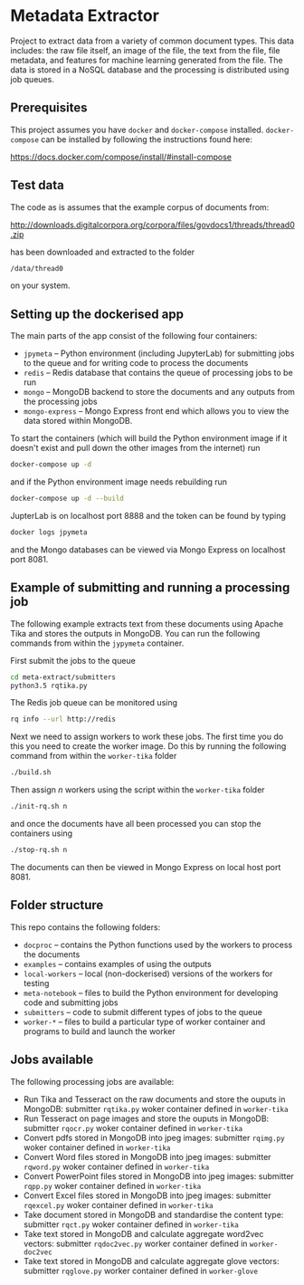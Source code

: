 # Metadata Extractor

Project to extract data from a variety of common document types. This data includes: the raw file itself, an image of the file, the text from the file, file metadata, and features for machine learning generated from the file. The data is stored in a NoSQL database and the processing is distributed using job queues.


## Prerequisites

This project assumes you have `docker` and `docker-compose` installed. `docker-compose` can be installed by following the instructions found here:

https://docs.docker.com/compose/install/#install-compose


## Test data
The code as is assumes that the example corpus of documents from:

http://downloads.digitalcorpora.org/corpora/files/govdocs1/threads/thread0.zip

has been downloaded and extracted to the folder 
```bash
/data/thread0
```
on your system.


## Setting up the dockerised app
The main parts of the app consist of the following four containers:
* `jpymeta` – Python environment (including JupyterLab) for submitting jobs to the queue and for writing code to process the documents
* `redis` – Redis database that contains the queue of processing jobs to be run
* `mongo` – MongoDB backend to store the documents and any outputs from the processing jobs
* `mongo-express` – Mongo Express front end which allows you to view the data stored within MongoDB.

To start the containers (which will build the Python environment image if it doesn't exist and pull down the other images from the internet) run
```bash
docker-compose up -d
```
and if the Python environment image needs rebuilding run
```bash
docker-compose up -d --build
```
JupterLab is on localhost port 8888 and the token can be found by typing
```bash
docker logs jpymeta
```
and the Mongo databases can be viewed via Mongo Express on localhost port 8081.

## Example of submitting and running a processing job
The following example extracts text from these documents using Apache Tika and stores the outputs in MongoDB. You can run the following commands from within the `jypymeta` container.

First submit the jobs to the queue
```bash
cd meta-extract/submitters
python3.5 rqtika.py
```

The Redis job queue can be monitored using
```bash
rq info --url http://redis
```

Next we need to assign workers to work these jobs. The first time you do this you need to create the worker image. Do this by running the following command from within the `worker-tika` folder
```bash
./build.sh
```

Then assign *n* workers using the script within the `worker-tika` folder
```bash
./init-rq.sh n
```
and once the documents have all been processed you can stop the containers using
```bash
./stop-rq.sh n
```
The documents can then be viewed in Mongo Express on local host port 8081.

## Folder structure

This repo contains the following folders:
* `docproc` – contains the Python functions used by the workers to process the documents
* `examples` – contains examples of using the outputs
* `local-workers` – local (non-dockerised) versions of the workers for testing
* `meta-notebook` – files to build the Python environment for developing code and submitting jobs
* `submitters` – code to submit different types of jobs to the queue
* `worker-*` – files to build a particular type of worker container and programs to build and launch the worker

## Jobs available

The following processing jobs are available:
* Run Tika and Tesseract on the raw documents and store the ouputs in MongoDB: submitter `rqtika.py` woker container defined in `worker-tika`
* Run Tesseract on page images and store the ouputs in MongoDB: submitter `rqocr.py` woker container defined in `worker-tika`
* Convert pdfs stored in MongoDB into jpeg images: submitter `rqimg.py` woker container defined in `worker-tika`
* Convert Word files stored in MongoDB into jpeg images: submitter `rqword.py` woker container defined in `worker-tika`
* Convert PowerPoint files stored in MongoDB into jpeg images: submitter `rqpp.py` woker container defined in `worker-tika`
* Convert Excel files stored in MongoDB into jpeg images: submitter `rqexcel.py` woker container defined in `worker-tika`
* Take document stored in MongoDB and standardise the content type: submitter `rqct.py` woker container defined in `worker-tika`
* Take text stored in MongoDB and calculate aggregate word2vec vectors: submitter `rqdoc2vec.py` worker container defined in `worker-doc2vec`
* Take text stored in MongoDB and calculate aggregate glove vectors: submitter `rqglove.py` worker container defined in `worker-glove`
